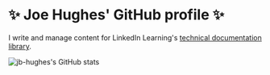 # ✨ Joe Hughes' GitHub profile ✨

I write and manage content for LinkedIn Learning's [technical documentation library](https://docs.microsoft.com/linkedin/learning/).

<img align="left" alt="jb-hughes's GitHub stats" src="https://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/api?username=jb-hughes&show_icons=true&theme=radical&include_all_commits=true&count_private=true" />


<!---
jb-hughes/jb-hughes is a ✨ special ✨ repository because its `README.md` (this file) appears on your GitHub profile.
You can click the Preview link to take a look at your changes.
--->

